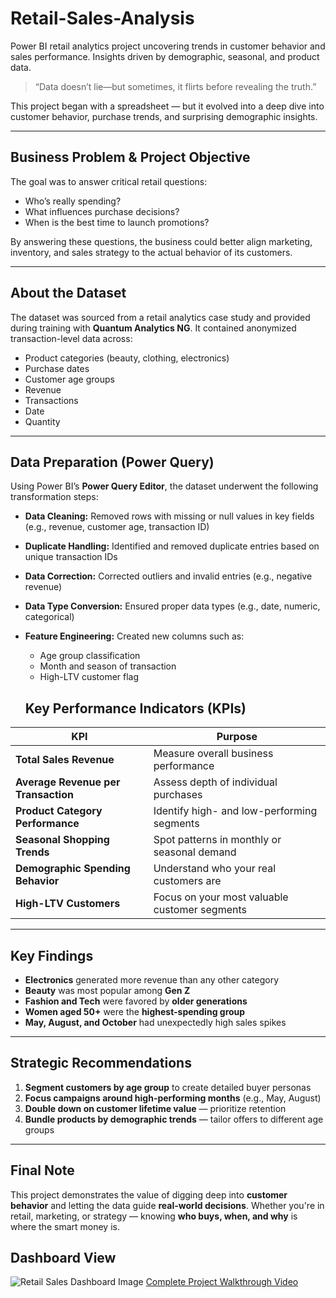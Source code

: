 # Retail-Sales-Analysis
Power BI retail analytics project uncovering trends in customer behavior and sales performance. Insights driven by demographic, seasonal, and product data.

> “Data doesn’t lie—but sometimes, it flirts before revealing the truth.”

This project began with a spreadsheet — but it evolved into a deep dive into customer behavior, purchase trends, and surprising demographic insights.

---

## Business Problem & Project Objective

The goal was to answer critical retail questions:
- Who’s really spending?
- What influences purchase decisions?
- When is the best time to launch promotions?

By answering these questions, the business could better align marketing, inventory, and sales strategy to the actual behavior of its customers.

---

## About the Dataset

The dataset was sourced from a retail analytics case study and provided during training with **Quantum Analytics NG**. It contained anonymized transaction-level data across:
- Product categories (beauty, clothing, electronics)
- Purchase dates
- Customer age groups
- Revenue 
- Transactions
- Date
- Quantity

---

## Data Preparation (Power Query)

Using Power BI’s **Power Query Editor**, the dataset underwent the following transformation steps:

- **Data Cleaning:** Removed rows with missing or null values in key fields (e.g., revenue, customer age, transaction ID)
- **Duplicate Handling:** Identified and removed duplicate entries based on unique transaction IDs
- **Data Correction:** Corrected outliers and invalid entries (e.g., negative revenue)
- **Data Type Conversion:** Ensured proper data types (e.g., date, numeric, categorical)
- **Feature Engineering:** Created new columns such as:
  - Age group classification
  - Month and season of transaction
  - High-LTV customer flag

  ## Key Performance Indicators (KPIs)

| KPI | Purpose |
|-----|---------|
|  **Total Sales Revenue** | Measure overall business performance |
|  **Average Revenue per Transaction** | Assess depth of individual purchases |
|  **Product Category Performance** | Identify high- and low-performing segments |
|  **Seasonal Shopping Trends** | Spot patterns in monthly or seasonal demand |
|  **Demographic Spending Behavior** | Understand who your real customers are |
|  **High-LTV Customers** | Focus on your most valuable customer segments |

---

## Key Findings

- **Electronics** generated more revenue than any other category
- **Beauty** was most popular among **Gen Z**
- **Fashion and Tech** were favored by **older generations**
- **Women aged 50+** were the **highest-spending group**
- **May, August, and October** had unexpectedly high sales spikes

---


## Strategic Recommendations

1. **Segment customers by age group** to create detailed buyer personas  
2. **Focus campaigns around high-performing months** (e.g., May, August)  
3. **Double down on customer lifetime value** — prioritize retention  
4. **Bundle products by demographic trends** — tailor offers to different age groups

---

## Final Note

This project demonstrates the value of digging deep into **customer behavior** and letting the data guide **real-world decisions**. Whether you're in retail, marketing, or strategy — knowing **who buys, when, and why** is where the smart money is.


## Dashboard View
 ![Retail Sales Dashboard Image](https://github.com/user-attachments/assets/b088296b-1d89-429e-b108-9d1ceec1d143)
<a href="https://www.linkedin.com/posts/john-gaius-m_powerbi-retailanalytics-customerbehavior-activity-7321847297795891200-s4CJ?utm_source=share&utm_medium=member_desktop&rcm=ACoAABwTWvwBrwno3DC96otPksttbAeLF72I-bQ">Complete Project Walkthrough Video</a>

